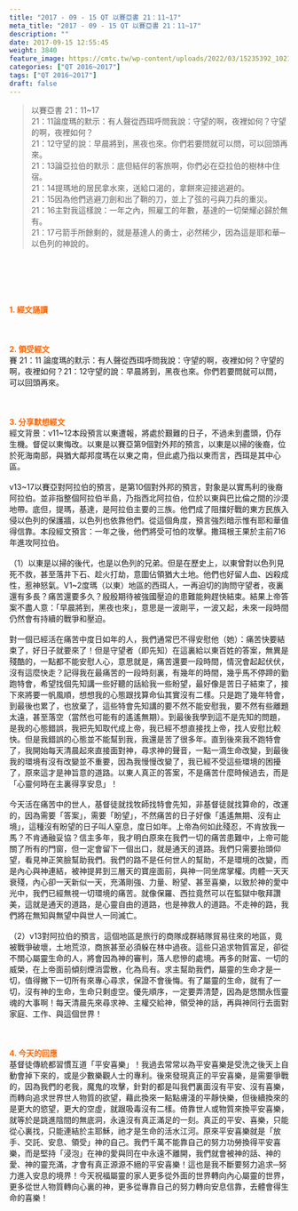 ```yaml
---
title: "2017 - 09 - 15 QT 以賽亞書 21：11~17"
meta_title: "2017 - 09 - 15 QT 以賽亞書 21：11~17"
description: ""
date: 2017-09-15 12:55:45
weight: 3840
feature_image: https://cmtc.tw/wp-content/uploads/2022/03/15235392_10211799862337740_180693556567566654_o-1.webp
categories: ["QT 2016~2017"]
tags: ["QT 2016~2017"]
draft: false
---
```


<blockquote>以賽亞書 21：11~17<br />
21：11論度瑪的默示：有人聲從西珥呼問我說：守望的啊，夜裡如何？守望的啊，夜裡如何？<br />
21：12守望的說：早晨將到，黑夜也來。你們若要問就可以問，可以回頭再來。<br />
21：13論亞拉伯的默示：底但結伴的客旅啊，你們必在亞拉伯的樹林中住宿。<br />
21：14提瑪地的居民拿水來，送給口渴的，拿餅來迎接逃避的。<br />
21：15因為他們逃避刀劍和出了鞘的刀，並上了弦的弓與刀兵的重災。<br />
21：16主對我這樣說：一年之內，照雇工的年數，基達的一切榮耀必歸於無有。<br />
21：17弓箭手所餘剩的，就是基達人的勇士，必然稀少，因為這是耶和華─以色列的神說的。</blockquote><br />
&nbsp;<br />
<br />
&nbsp;<br />
<br />
<span style="color: #ff6600;"><strong>1. </strong><strong>經文誦讀</strong></span><br />
<br />
<span style="color: #ff6600;"><strong> </strong></span><br />
<br />
<span style="color: #ff6600;"><strong>2. </strong><strong>領受經文<br />
</strong></span>賽 21：11 論度瑪的默示：有人聲從西珥呼問我說：守望的啊，夜裡如何？守望的啊，夜裡如何？21：12守望的說：早晨將到，黑夜也來。你們若要問就可以問，可以回頭再來。<br />
<br />
&nbsp;<br />
<br />
<span style="color: #ff6600;"><strong>3. 分享默想經文<br />
</strong></span>經文背景：v11~12本段預言以東遭報，將處於艱難的日子，不過未到盡頭，仍存生機。督促以東悔改。以東是以賽亞第9個對外邦的預言，以東是以掃的後裔，位於死海南部，與猶大鄰邦度瑪在以東之南，但此處乃指以東而言，西珥是其中心區。<br />
<br />
v13~17以賽亞對阿拉伯的預言，是第10個對外邦的預言，對象是以實馬利的後裔阿拉伯。並非指整個阿拉伯半島，乃指西北阿拉伯，位於以東與巴比倫之間的沙漠地帶。底但，提瑪，基達，是阿拉伯主要的三族。他們成了阻擋好戰的東方民族入侵以色列的保護牆，以色列也依靠他們。從這個角度，預言強烈暗示惟有耶和華值得信靠。本段經文預言：一年之後，他們將受可怕的攻擊。撒珥根王果於主前716年進攻阿拉伯。<br />
<br />
（1）以東是以掃的後代，也是以色列的兄弟。但是在歷史上，以東曾對以色列見死不救，甚至落井下石、趁火打劫，意圖佔領猶大土地。他們也好留人血、凶殺成性，惹神怒氣。V1~2度瑪（以東）地區的西珥人，一再迫切的詢問守望者，夜裏還有多長？痛苦還要多久？殷殷期待被強國壓迫的患難能夠趕快結束。結果上帝答案不盡人意：「早晨將到，黑夜也來」，意思是一波剛平，一波又起，未來一段時間仍然會有持續的戰爭和壓迫。<br />
<br />
對一個已經活在痛苦中度日如年的人，我們通常巴不得安慰他（她）：痛苦快要結束了，好日子就要來了！但是守望者（即先知）在這裏給以東百姓的答案，無異是殘酷的，一點都不能安慰人心，意思就是，痛苦還要一段時間，情況會起起伏伏，沒有這麼快走？記得我在最痛苦的一段時刻裏，有幾年的時間，幾乎馬不停蹄的勤跑特會，希望找個先知講一些好聽的話給我一些盼望，最好像是苦日子結束了，接下來將要一帆風順，想想我的心態跟找算命仙其實沒有二樣。只是跑了幾年特會，到最後也累了，也放棄了，這些特會先知講的要不然不能安慰我，要不然有些離題太遠，甚至落空（當然也可能有的遙遙無期）。到最後我學到這不是先知的問題，是我的心態錯誤，我把先知取代成上帝，我已經不想直接找上帝，找人安慰比較快。但是我錯誤的心態並不能幫到我，我還是苦了很多年。直到後來我不跑特會了，我開始每天清晨起來直接面對神，尋求神的聲音，一點一滴生命改變，到最後我的環境有沒有改變並不重要，因為我慢慢改變了，我已經不受這些環境的困擾了，原來這才是神旨意的道路。以東人真正的答案，不是痛苦什麼時候過去，而是「心靈何時在主裏得享安息」！<br />
<br />
今天活在痛苦中的世人，基督徒就找牧師找特會先知，非基督徒就找算命的，改運的，因為需要「答案」，需要「盼望」，不然痛苦的日子好像「遙遙無期、沒有止境」，這種沒有盼望的日子叫人窒息，度日如年。上帝為何如此殘忍，不肯放我一馬？不肯通融妥協？信主多年，我才明白原來在我們一切的痛苦患難中，上帝可能關了所有的門窗，但一定會留下一個出口，就是通天的道路。我們只需要抬頭仰望，看見神正笑臉幫助我們。我們的路不是任何世人的幫助，不是環境的改變，而是內心與神連結，被神提昇到三層天的寶座面前，與神一同坐席掌權。肉體一天天衰殘，內心卻一天新似一天，充滿剛強、力量、盼望、甚至喜樂，以致於神的愛中光中，我們已經無視一切環境的痛苦。就像保羅、西拉竟然可以在監獄中敬拜讚美，這就是通天的道路，是心靈自由的道路，也是神救人的道路。不走神的路，我們將在無知與無望中與世人一同滅亡。<br />
<br />
（2）v13對阿拉伯的預言，這個地區是旅行的商隊成群結隊貿易往來的地區，竟被戰爭破壞，土地荒涼，商旅甚至必須躲在林中過夜。這些只追求物質富足，卻從不關心屬靈生命的人，將會因為神的審判，落人悲慘的處境。再多的財富、一切的威榮，在上帝面前傾刻煙消雲散，化為烏有。求主幫助我們，屬靈的生命才是一切，值得撇下一切所有來專心尋求，保證不會後悔。有了屬靈的生命，就有了一切，沒有神的生命，生命只剩虛空。優先順序，一定要弄清楚，因為是悠關永恆靈魂的大事啊！每天清晨先來尋求神、主權交給神，領受神的話，再與神同行去面對家庭、工作、與這個世界！<br />
<br />
&nbsp;<br />
<br />
<span style="color: #ff6600;"><strong>4. 今天的回應<br />
</strong></span>基督徒傳統都習慣互道「平安喜樂」！我過去常常以為平安喜樂是受洗之後天上自動會掉下來的，或是少數樂觀人士的專利。後來發現真正的平安喜樂，是需要爭戰的，因為我們的老我，魔鬼的攻擊，針對的都是叫我們裏面沒有平安、沒有喜樂，而轉向追求世界世人物質的欲望，藉此換來一點點膚淺的平靜快樂，但後續換來的是更大的慾望，更大的空虛，就跟吸毒沒有二樣。倚靠世人或物質來換平安喜樂，就等於是跳進陰間的無底洞，永遠沒有真正滿足的一刻。真正的平安、喜樂，只能從心裏找，只能連結於主耶穌，祂才是生命的活水江河。原來平安喜樂就是「放手、交託、安息、領受」神的自己。我們千萬不能靠自己的努力功勞換得平安喜樂，而是堅持「浸泡」在神的愛與同在中永遠不離開，我們就會被神的話、神的愛、神的靈充滿，才會有真正源源不絕的平安喜樂！這也是我不斷要努力追求─努力進入安息的境界！今天祝福屬靈的家人更多從外面的世界轉向內心屬靈的世界，更多從世人物質轉向心裏的神，更多從專靠自己的努力轉向安息信靠，去體會得生命的喜樂！
        